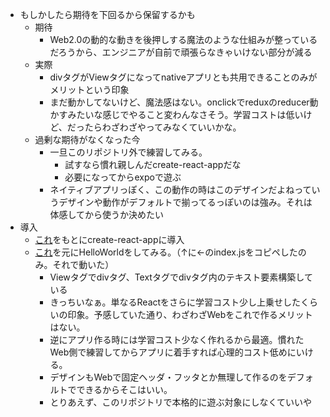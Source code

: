 - もしかしたら期待を下回るから保留するかも
  - 期待
    - Web2.0の動的な動きを後押しする魔法のような仕組みが整っているだろうから、エンジニアが自前で頑張らなきゃいけない部分が減る
  - 実際
    - divタグがViewタグになってnativeアプリとも共用できることのみがメリットという印象
    - まだ動かしてないけど、魔法感はない。onclickでreduxのreducer動かすみたいな感じでやること変わんなさそう。学習コストは低いけど、だったらわざわざやってみなくていいかな。
  - 過剰な期待がなくなった今
    - 一旦このリポジトリ外で練習してみる。
      - 試すなら慣れ親しんだcreate-react-appだな
      - 必要になってからexpoで遊ぶ
    - ネイティブアプリっぽく、この動作の時はこのデザインだよねっていうデザインや動作がデフォルトで揃ってるっぽいのは強み。それは体感してから使うか決めたい
- 導入
  - [これ](http://necolas.github.io/react-native-web/docs/?path=/docs/overview-getting-started--page)をもとにcreate-react-appに導入
  - [これ](https://github.com/necolas/react-native-web#examples)を元にHelloWorldをしてみる。（↑に←のindex.jsをコピペしたのみ。それで動いた）
    - Viewタグでdivタグ、Textタグでdivタグ内のテキスト要素構築している
    - きっちいなぁ。単なるReactをさらに学習コスト少し上乗せしたくらいの印象。予感していた通り、わざわざWebをこれで作るメリットはない。
    - 逆にアプリ作る時には学習コスト少なく作れるから最適。慣れたWeb側で練習してからアプリに着手すれば心理的コスト低めにいける。
    - デザインもWebで固定ヘッダ・フッタとか無理して作るのをデフォルトでできるからそこはいい。
    - とりあえず、このリポジトリで本格的に遊ぶ対象にしなくていいや